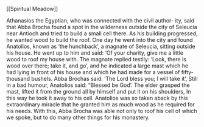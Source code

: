 [[Spiritual Meadow]]
 
Athanasios the Egyptian, who was connected with the civil author- ity, said that Abba Brocha found a spot in the wilderness outside the city of Seleucia near Antioch and tried to build a small cell there. As his building progressed, he wanted wood to build the roof. One day he went into the city and found Anatolios, known as ‘the hunchback’, a magnate of Seleucia, sitting outside his house. He went up to him and said: ‘Of your charity, give me a little wood to roof my house with. The magnate replied testily: ‘Look, there is wood over there; take it, and go’, and he indicated a large mast which he had lying in front of his house and which he had made for a vessel of fifty-thousand bushels. Abba Brochas said: ‘The Lord bless you; I will take it’, Still in a bad humour, Anatolios said: “Blessed be God’. The elder grasped the mast, lifted it from the ground all by himself and put it on his shoulders, In this way he took it away to his cell. Anatolios was so taken aback by this extraordinary miracle that he granted him as much wood as he required for his needs. With this, Abba Brocha was able not only to roof his cell of which we spoke, but to do many other things for his monastery.
